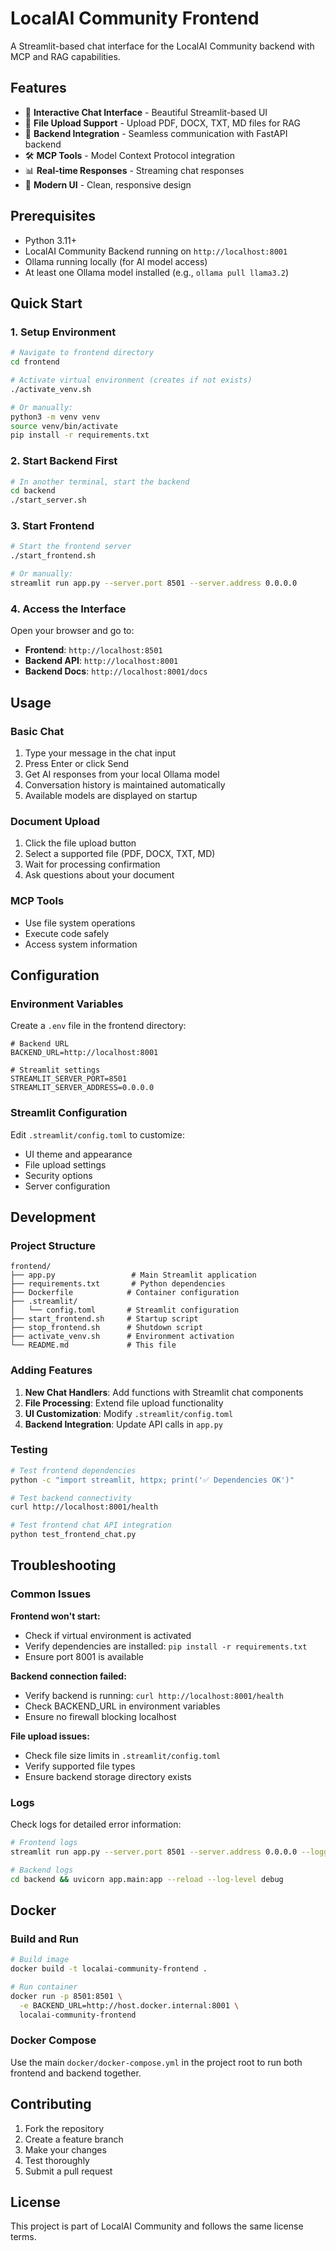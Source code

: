 # LocalAI Community Frontend

A Streamlit-based chat interface for the LocalAI Community backend with MCP and RAG capabilities.

## Features

- 🤖 **Interactive Chat Interface** - Beautiful Streamlit-based UI
- 📄 **File Upload Support** - Upload PDF, DOCX, TXT, MD files for RAG
- 🔗 **Backend Integration** - Seamless communication with FastAPI backend
- 🛠️ **MCP Tools** - Model Context Protocol integration
- 📊 **Real-time Responses** - Streaming chat responses
- 🎨 **Modern UI** - Clean, responsive design

## Prerequisites

- Python 3.11+
- LocalAI Community Backend running on `http://localhost:8001`
- Ollama running locally (for AI model access)
- At least one Ollama model installed (e.g., `ollama pull llama3.2`)

## Quick Start

### 1. Setup Environment

```bash
# Navigate to frontend directory
cd frontend

# Activate virtual environment (creates if not exists)
./activate_venv.sh

# Or manually:
python3 -m venv venv
source venv/bin/activate
pip install -r requirements.txt
```

### 2. Start Backend First

```bash
# In another terminal, start the backend
cd backend
./start_server.sh
```

### 3. Start Frontend

```bash
# Start the frontend server
./start_frontend.sh

# Or manually:
streamlit run app.py --server.port 8501 --server.address 0.0.0.0
```

### 4. Access the Interface

Open your browser and go to:
- **Frontend**: `http://localhost:8501`
- **Backend API**: `http://localhost:8001`
- **Backend Docs**: `http://localhost:8001/docs`

## Usage

### Basic Chat
1. Type your message in the chat input
2. Press Enter or click Send
3. Get AI responses from your local Ollama model
4. Conversation history is maintained automatically
5. Available models are displayed on startup

### Document Upload
1. Click the file upload button
2. Select a supported file (PDF, DOCX, TXT, MD)
3. Wait for processing confirmation
4. Ask questions about your document

### MCP Tools
- Use file system operations
- Execute code safely
- Access system information

## Configuration

### Environment Variables

Create a `.env` file in the frontend directory:

```env
# Backend URL
BACKEND_URL=http://localhost:8001

# Streamlit settings
STREAMLIT_SERVER_PORT=8501
STREAMLIT_SERVER_ADDRESS=0.0.0.0
```

### Streamlit Configuration

Edit `.streamlit/config.toml` to customize:
- UI theme and appearance
- File upload settings
- Security options
- Server configuration

## Development

### Project Structure
```
frontend/
├── app.py                 # Main Streamlit application
├── requirements.txt       # Python dependencies
├── Dockerfile            # Container configuration
├── .streamlit/
│   └── config.toml       # Streamlit configuration
├── start_frontend.sh     # Startup script
├── stop_frontend.sh      # Shutdown script
├── activate_venv.sh      # Environment activation
└── README.md             # This file
```

### Adding Features

1. **New Chat Handlers**: Add functions with Streamlit chat components
2. **File Processing**: Extend file upload functionality
3. **UI Customization**: Modify `.streamlit/config.toml`
4. **Backend Integration**: Update API calls in `app.py`

### Testing

```bash
# Test frontend dependencies
python -c "import streamlit, httpx; print('✅ Dependencies OK')"

# Test backend connectivity
curl http://localhost:8001/health

# Test frontend chat API integration
python test_frontend_chat.py
```

## Troubleshooting

### Common Issues

**Frontend won't start:**
- Check if virtual environment is activated
- Verify dependencies are installed: `pip install -r requirements.txt`
- Ensure port 8001 is available

**Backend connection failed:**
- Verify backend is running: `curl http://localhost:8001/health`
- Check BACKEND_URL in environment variables
- Ensure no firewall blocking localhost

**File upload issues:**
- Check file size limits in `.streamlit/config.toml`
- Verify supported file types
- Ensure backend storage directory exists

### Logs

Check logs for detailed error information:
```bash
# Frontend logs
streamlit run app.py --server.port 8501 --server.address 0.0.0.0 --logger.level debug

# Backend logs
cd backend && uvicorn app.main:app --reload --log-level debug
```

## Docker

### Build and Run

```bash
# Build image
docker build -t localai-community-frontend .

# Run container
docker run -p 8501:8501 \
  -e BACKEND_URL=http://host.docker.internal:8001 \
  localai-community-frontend
```

### Docker Compose

Use the main `docker/docker-compose.yml` in the project root to run both frontend and backend together.

## Contributing

1. Fork the repository
2. Create a feature branch
3. Make your changes
4. Test thoroughly
5. Submit a pull request

## License

This project is part of LocalAI Community and follows the same license terms. 